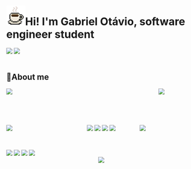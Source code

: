 <h1><img width="50" src="./assets/coffee.png"/>Hi! I'm Gabriel Otávio, software engineer student</h1>

<!-- Github Stats -->
<div>
  <img width="50%" src="https://github-readme-stats.vercel.app/api?username=otaviobiel&theme=midnight-purple&show_icons=true&hide_border=true&count_private=true" />
  <img width="42%" src="https://github-readme-stats.vercel.app/api/top-langs/?username=otaviobiel&theme=midnight-purple&show_icons=true&hide_border=true&layout=compact"/>
</div><br>

<!-- About me -->
<div style="display: inline_block">

  ## 🍕About me

  <img width="100" align="left" src="https://media.giphy.com/media/I3rbjijgss7D2Oab2A/giphy.gif?cid=790b7611igvdem1n41b2nqhxljb9li56lgu281c69gw2m7gu&ep=v1_stickers_search&rid=giphy.gif&ct=s" />
	<img src="">
  <img align="right" width="100" src="https://media.giphy.com/media/77Zc0ouTn0PZf1telC/giphy.gif?cid=ecf05e47rfwfeel878ibtw8xa94tso8ymoxjh1ebvs02z9w7&ep=v1_stickers_search&rid=giphy.gif&ct=s">
</div><br><br>

  ##

<!-- Links -->
<div align="center" style="display: inline_block;"><br>
  <div align="center">
    <img align="left" width="150" src="https://media3.giphy.com/media/v1.Y2lkPTc5MGI3NjExanVwYXhibGs4dGpiM2YzcmszYm4xZ3l2aDNzZ3ZrOTdlNHQ4dDBteSZlcD12MV9pbnRlcm5hbF9naWZfYnlfaWQmY3Q9cw/y6h7gz0Xi9iTF6qLmR/giphy.gif"/>
		<!---->
    <a href=""><img src="https://img.shields.io/badge/Instagram-%23E4405F.svg?style=for-the-badge&logo=Instagram&logoColor=white"></a>
    <a href=""><img src="https://img.shields.io/badge/Instagram-%23E4405F.svg?style=for-the-badge&logo=Instagram&logoColor=white"></a>
    <a href=""><img src="https://img.shields.io/badge/Instagram-%23E4405F.svg?style=for-the-badge&logo=Instagram&logoColor=white"></a>
		<a href=""><img src="https://img.shields.io/badge/Instagram-%23E4405F.svg?style=for-the-badge&logo=Instagram&logoColor=white"></a>
		<!---->
    <img align="right" width="150" src="https://media3.giphy.com/media/v1.Y2lkPTc5MGI3NjExanVwYXhibGs4dGpiM2YzcmszYm4xZ3l2aDNzZ3ZrOTdlNHQ4dDBteSZlcD12MV9pbnRlcm5hbF9naWZfYnlfaWQmY3Q9cw/y6h7gz0Xi9iTF6qLmR/giphy.gif"/>
  </div>
</div><br>

##

<!-- Languages & Technologies -->
<div>
    <img width="50" src="https://cdn.jsdelivr.net/gh/devicons/devicon@latest/icons/html5/html5-original.svg" />
    <img width="50" src="https://cdn.jsdelivr.net/gh/devicons/devicon@latest/icons/css3/css3-original.svg" />
    <img width="50" src="https://cdn.jsdelivr.net/gh/devicons/devicon@latest/icons/javascript/javascript-original.svg" />
    <img width="50" src="https://cdn.jsdelivr.net/gh/devicons/devicon@latest/icons/python/python-original.svg" />
</div>


<div align="center">
    <img width="100" src="https://media.giphy.com/media/6KirhLJyR7oMcwgJQk/giphy.gif?cid=ecf05e47oun51odh4zehnwwlokwsn0t490s6tng1na81fxho&ep=v1_stickers_search&rid=giphy.gif&ct=s"/>
</div>


